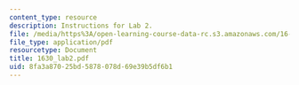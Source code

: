 ```yaml
---
content_type: resource
description: Instructions for Lab 2.
file: /media/https%3A/open-learning-course-data-rc.s3.amazonaws.com/16-30-estimation-and-control-of-aerospace-systems-spring-2004/8fa3a87025bd5878078d69e39b5df6b1_1630_lab2.pdf
file_type: application/pdf
resourcetype: Document
title: 1630_lab2.pdf
uid: 8fa3a870-25bd-5878-078d-69e39b5df6b1
---
```

